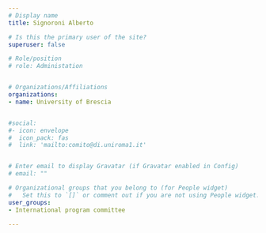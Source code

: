```yaml
---
# Display name
title: Signoroni Alberto

# Is this the primary user of the site?
superuser: false

# Role/position
# role: Administation


# Organizations/Affiliations
organizations:
- name: University of Brescia


#social:
#- icon: envelope
#  icon_pack: fas
#  link: 'mailto:comito@di.uniroma1.it'


# Enter email to display Gravatar (if Gravatar enabled in Config)
# email: ""

# Organizational groups that you belong to (for People widget)
#   Set this to `[]` or comment out if you are not using People widget.
user_groups:
- International program committee

---
```

